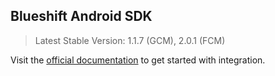 ## Blueshift Android SDK

> Latest Stable Version: 1.1.7 (GCM), 2.0.1 (FCM)

Visit the [official documentation](https://docs.getblueshift.com/docs/mobile-sdk) to get started with integration.
